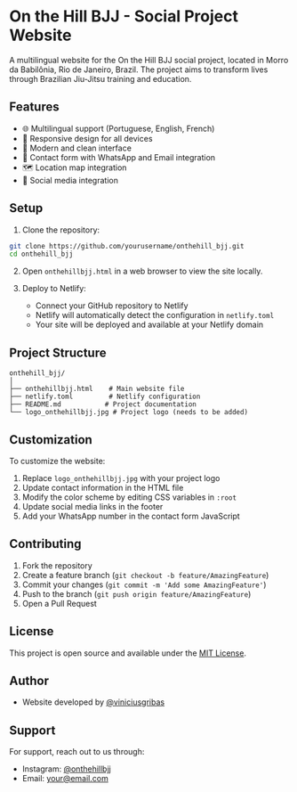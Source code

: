 # On the Hill BJJ - Social Project Website

A multilingual website for the On the Hill BJJ social project, located in Morro da Babilônia, Rio de Janeiro, Brazil. The project aims to transform lives through Brazilian Jiu-Jitsu training and education.

## Features

- 🌐 Multilingual support (Portuguese, English, French)
- 📱 Responsive design for all devices
- 🎨 Modern and clean interface
- 📝 Contact form with WhatsApp and Email integration
- 🗺️ Location map integration
- 📸 Social media integration

## Setup

1. Clone the repository:
```bash
git clone https://github.com/yourusername/onthehill_bjj.git
cd onthehill_bjj
```

2. Open `onthehillbjj.html` in a web browser to view the site locally.

3. Deploy to Netlify:
   - Connect your GitHub repository to Netlify
   - Netlify will automatically detect the configuration in `netlify.toml`
   - Your site will be deployed and available at your Netlify domain

## Project Structure

```
onthehill_bjj/
│
├── onthehillbjj.html    # Main website file
├── netlify.toml         # Netlify configuration
├── README.md           # Project documentation
└── logo_onthehillbjj.jpg # Project logo (needs to be added)
```

## Customization

To customize the website:

1. Replace `logo_onthehillbjj.jpg` with your project logo
2. Update contact information in the HTML file
3. Modify the color scheme by editing CSS variables in `:root`
4. Update social media links in the footer
5. Add your WhatsApp number in the contact form JavaScript

## Contributing

1. Fork the repository
2. Create a feature branch (`git checkout -b feature/AmazingFeature`)
3. Commit your changes (`git commit -m 'Add some AmazingFeature'`)
4. Push to the branch (`git push origin feature/AmazingFeature`)
5. Open a Pull Request

## License

This project is open source and available under the [MIT License](https://opensource.org/licenses/MIT).

## Author

- Website developed by [@viniciusgribas](https://github.com/viniciusgribas/)

## Support

For support, reach out to us through:
- Instagram: [@onthehillbjj](https://www.instagram.com/onthehillbjj/)
- Email: [your@email.com](mailto:your@email.com)